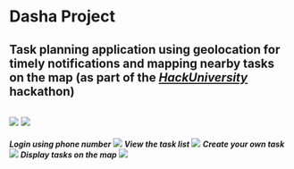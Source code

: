 # Dasha Project
## Task planning application using geolocation for timely notifications and mapping nearby tasks on the map (as part of the [*HackUniversity*](https://www.hackuniversity.ru) hackathon)
[![](https://c.radikal.ru/c10/2003/69/2c747377c516.png)](https://github.com/heremaps/)
[![](https://c.radikal.ru/c30/2003/28/55379efb0b16.png)](https://github.com/pallets/flask)
---
***Login using phone number***
![](https://c.radikal.ru/c28/2003/61/f6da393b213f.png)
***View the task list***
![](https://a.radikal.ru/a14/2003/45/c01b5bfb1bfd.png)
***Create your own task***
![](https://b.radikal.ru/b01/2003/b9/1a807f13737c.png)
***Display tasks on the map***
![](https://b.radikal.ru/b39/2003/42/19bae43c7703.png)
